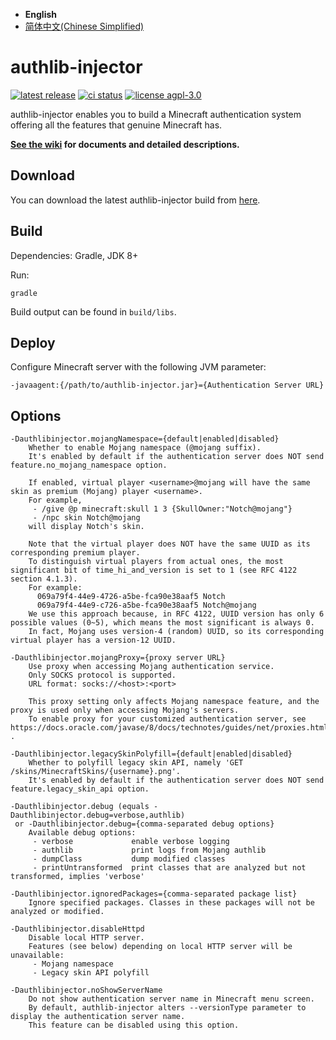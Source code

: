  * **English**
 * [简体中文(Chinese Simplified)](https://github.com/yushijinhun/authlib-injector/blob/develop/README.md)

# authlib-injector
[![latest release](https://img.shields.io/github/v/tag/yushijinhun/authlib-injector?color=yellow&include_prereleases&label=version&sort=semver&style=flat-square)](https://github.com/yushijinhun/authlib-injector/releases)
[![ci status](https://img.shields.io/github/workflow/status/yushijinhun/authlib-injector/CI?style=flat-square)](https://github.com/yushijinhun/authlib-injector/actions?query=workflow%3ACI)
[![license agpl-3.0](https://img.shields.io/badge/license-AGPL--3.0-blue.svg?style=flat-square)](https://github.com/yushijinhun/authlib-injector/blob/develop/LICENSE)

authlib-injector enables you to build a Minecraft authentication system offering all the features that genuine Minecraft has.

**[See the wiki](https://github.com/yushijinhun/authlib-injector/wiki) for documents and detailed descriptions.**

## Download
You can download the latest authlib-injector build from [here](https://authlib-injector.yushi.moe/).

## Build
Dependencies: Gradle, JDK 8+

Run:
```
gradle
```
Build output can be found in `build/libs`.

## Deploy
Configure Minecraft server with the following JVM parameter:
```
-javaagent:{/path/to/authlib-injector.jar}={Authentication Server URL}
```

## Options
```
-Dauthlibinjector.mojangNamespace={default|enabled|disabled}
    Whether to enable Mojang namespace (@mojang suffix).
    It's enabled by default if the authentication server does NOT send feature.no_mojang_namespace option.

    If enabled, virtual player <username>@mojang will have the same skin as premium (Mojang) player <username>.
    For example,
     - /give @p minecraft:skull 1 3 {SkullOwner:"Notch@mojang"}
     - /npc skin Notch@mojang
    will display Notch's skin.

    Note that the virtual player does NOT have the same UUID as its corresponding premium player.
    To distinguish virtual players from actual ones, the most significant bit of time_hi_and_version is set to 1 (see RFC 4122 section 4.1.3).
    For example:
      069a79f4-44e9-4726-a5be-fca90e38aaf5 Notch
      069a79f4-44e9-c726-a5be-fca90e38aaf5 Notch@mojang
    We use this approach because, in RFC 4122, UUID version has only 6 possible values (0~5), which means the most significant is always 0.
    In fact, Mojang uses version-4 (random) UUID, so its corresponding virtual player has a version-12 UUID.

-Dauthlibinjector.mojangProxy={proxy server URL}
    Use proxy when accessing Mojang authentication service.
    Only SOCKS protocol is supported.
    URL format: socks://<host>:<port>

    This proxy setting only affects Mojang namespace feature, and the proxy is used only when accessing Mojang's servers.
    To enable proxy for your customized authentication server, see https://docs.oracle.com/javase/8/docs/technotes/guides/net/proxies.html .

-Dauthlibinjector.legacySkinPolyfill={default|enabled|disabled}
    Whether to polyfill legacy skin API, namely 'GET /skins/MinecraftSkins/{username}.png'.
    It's enabled by default if the authentication server does NOT send feature.legacy_skin_api option.

-Dauthlibinjector.debug (equals -Dauthlibinjector.debug=verbose,authlib)
 or -Dauthlibinjector.debug={comma-separated debug options}
    Available debug options:
     - verbose             enable verbose logging
     - authlib             print logs from Mojang authlib
     - dumpClass           dump modified classes
     - printUntransformed  print classes that are analyzed but not transformed, implies 'verbose'

-Dauthlibinjector.ignoredPackages={comma-separated package list}
    Ignore specified packages. Classes in these packages will not be analyzed or modified.

-Dauthlibinjector.disableHttpd
    Disable local HTTP server.
    Features (see below) depending on local HTTP server will be unavailable:
     - Mojang namespace
     - Legacy skin API polyfill

-Dauthlibinjector.noShowServerName
    Do not show authentication server name in Minecraft menu screen.
    By default, authlib-injector alters --versionType parameter to display the authentication server name.
    This feature can be disabled using this option.
```
